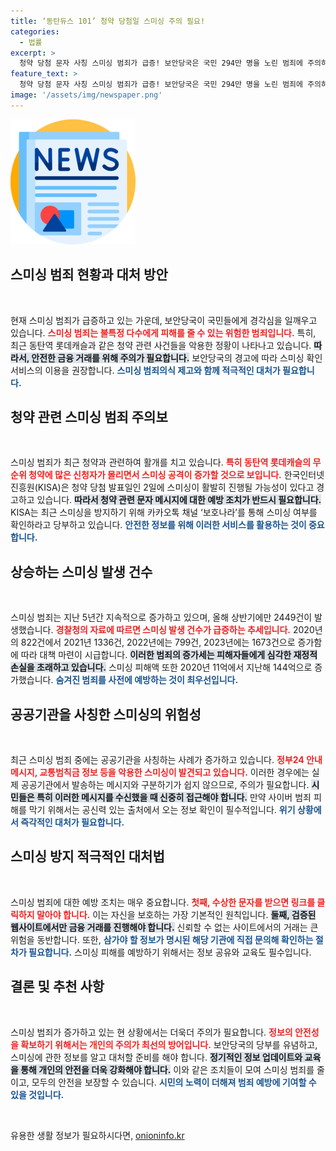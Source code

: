 ```yaml
---
title: ‘동탄듀스 101’ 청약 당첨일 스미싱 주의 필요!
categories:
  - 법률
excerpt: >
  청약 당첨 문자 사칭 스미싱 범죄가 급증! 보안당국은 국민 294만 명을 노린 범죄에 주의하라며, ‘스미싱 확인 서비스’ 이용을 권장하고 있다. 스미싱 피해액은 10배 증가하며 대책이 시급!
feature_text: >
  청약 당첨 문자 사칭 스미싱 범죄가 급증! 보안당국은 국민 294만 명을 노린 범죄에 주의하라며, ‘스미싱 확인 서비스’ 이용을 권장하고 있다. 스미싱 피해액은 10배 증가하며 대책이 시급!
image: '/assets/img/newspaper.png'
---
```


<p><img src="/assets/img/newspaper.png" alt="kimp 속보" /></p>

<h2 data-ke-size="size26">스미싱 범죄 현황과 대처 방안</h2>

<p data-ke-size="size16">&nbsp;</p>

<p>현재 스미싱 범죄가 급증하고 있는 가운데, 보안당국이 국민들에게 경각심을 일깨우고 있습니다. <b><span style="color: #ee2323;">스미싱 범죄는 불특정 다수에게 피해를 줄 수 있는 위험한 범죄입니다.</span></b> 특히, 최근 동탄역 롯데캐슬과 같은 청약 관련 사건들을 악용한 정황이 나타나고 있습니다. <b><span style="background-color: #21538527;">따라서, 안전한 금융 거래를 위해 주의가 필요합니다.</span></b> 보안당국의 경고에 따라 스미싱 확인 서비스의 이용을 권장합니다. <b><span style="color: #1a5490;">스미싱 범죄의식 제고와 함께 적극적인 대처가 필요합니다.</span></b></p>

<h2 data-ke-size="size26">청약 관련 스미싱 범죄 주의보</h2>

<p data-ke-size="size16">&nbsp;</p>

<p>스미싱 범죄가 최근 청약과 관련하여 활개를 치고 있습니다. <b><span style="color: #ee2323;">특히 동탄역 롯데캐슬의 무순위 청약에 많은 신청자가 몰리면서 스미싱 공격이 증가할 것으로 보입니다.</span></b> 한국인터넷진흥원(KISA)은 청약 당첨 발표일인 2일에 스미싱이 활발히 진행될 가능성이 있다고 경고하고 있습니다. <b><span style="background-color: #21538527;">따라서 청약 관련 문자 메시지에 대한 예방 조치가 반드시 필요합니다.</span></b> KISA는 최근 스미싱을 방지하기 위해 카카오톡 채널 ‘보호나라’를 통해 스미싱 여부를 확인하라고 당부하고 있습니다. <b><span style="color: #1a5490;">안전한 정보를 위해 이러한 서비스를 활용하는 것이 중요합니다.</span></b></p>

<h2 data-ke-size="size26">상승하는 스미싱 발생 건수</h2>

<p data-ke-size="size16">&nbsp;</p>

<p>스미싱 범죄는 지난 5년간 지속적으로 증가하고 있으며, 올해 상반기에만 2449건이 발생했습니다. <b><span style="color: #ee2323;">경찰청의 자료에 따르면 스미싱 발생 건수가 급증하는 추세입니다.</span></b> 2020년의 822건에서 2021년 1336건, 2022년에는 799건, 2023년에는 1673건으로 증가함에 따라 대책 마련이 시급합니다. <b><span style="background-color: #21538527;">이러한 범죄의 증가세는 피해자들에게 심각한 재정적 손실을 초래하고 있습니다.</span></b> 스미싱 피해액 또한 2020년 11억에서 지난해 144억으로 증가했습니다. <b><span style="color: #1a5490;">숨겨진 범죄를 사전에 예방하는 것이 최우선입니다.</span></b></p>

<h2 data-ke-size="size26">공공기관을 사칭한 스미싱의 위험성</h2>

<p data-ke-size="size16">&nbsp;</p>

<p>최근 스미싱 범죄 중에는 공공기관을 사칭하는 사례가 증가하고 있습니다. <b><span style="color: #ee2323;">정부24 안내 메시지, 교통범칙금 정보 등을 악용한 스미싱이 발견되고 있습니다.</span></b> 이러한 경우에는 실제 공공기관에서 발송하는 메시지와 구분하기가 쉽지 않으므로, 주의가 필요합니다. <b><span style="background-color: #21538527;">시민들은 특히 이러한 메시지를 수신했을 때 신중히 접근해야 합니다.</span></b> 만약 사이버 범죄 피해를 막기 위해서는 공신력 있는 출처에서 오는 정보 확인이 필수적입니다. <b><span style="color: #1a5490;">위기 상황에서 즉각적인 대처가 필요합니다.</span></b></p>

<h2 data-ke-size="size26">스미싱 방지 적극적인 대처법</h2>

<p data-ke-size="size16">&nbsp;</p>

<p>스미싱 범죄에 대한 예방 조치는 매우 중요합니다. <b><span style="color: #ee2323;">첫째, 수상한 문자를 받으면 링크를 클릭하지 말아야 합니다.</span></b> 이는 자신을 보호하는 가장 기본적인 원칙입니다. <b><span style="background-color: #21538527;">둘째, 검증된 웹사이트에서만 금융 거래를 진행해야 합니다.</span></b> 신뢰할 수 없는 사이트에서의 거래는 큰 위험을 동반합니다. 또한, <b><span style="color: #1a5490;">삼가야 할 정보가 명시된 해당 기관에 직접 문의해 확인하는 절차가 필요합니다.</span></b> 스미싱 피해를 예방하기 위해서는 정보 공유와 교육도 필수입니다.</p>

<h2 data-ke-size="size26">결론 및 추천 사항</h2>

<p data-ke-size="size16">&nbsp;</p>

<p>스미싱 범죄가 증가하고 있는 현 상황에서는 더욱더 주의가 필요합니다. <b><span style="color: #ee2323;">정보의 안전성을 확보하기 위해서는 개인의 주의가 최선의 방어입니다.</span></b> 보안당국의 당부를 유념하고, 스미싱에 관한 정보를 알고 대처할 준비를 해야 합니다. <b><span style="background-color: #21538527;">정기적인 정보 업데이트와 교육을 통해 개인의 안전을 더욱 강화해야 합니다.</span></b> 이와 같은 조치들이 모여 스미싱 범죄를 줄이고, 모두의 안전을 보장할 수 있습니다. <b><span style="color: #1a5490;">시민의 노력이 더해져 범죄 예방에 기여할 수 있을 것입니다.</span></b> </p>

<p data-ke-size="size16">&nbsp;</p>
유용한 생활 정보가 필요하시다면, <a href="https://onioninfo.kr" rel="dofollow">onioninfo.kr</a>


